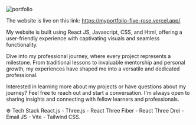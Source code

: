 ![portfolio](https://github.com/Keerthana-r-venugopal/myportfolio/assets/158607664/5a59ca8d-7d8f-4663-8595-254105f9510d)

The website is live on this link: https://myportfolio-five-rose.vercel.app/

My website is built using React JS, Javascript, CSS, and Html, offering a user-friendly experience with captivating visuals and seamless functionality.

Dive into my professional journey, where every project represents a milestone. From traditional lessons to invaluable mentorship and personal growth, my experiences have shaped me into a versatile and dedicated professional.

Interested in learning more about my projects or have questions about my journey? Feel free to reach out and start a conversation. I'm always open to sharing insights and connecting with fellow learners and professionals.

⚙️ Tech Stack
React.js -
Three.js -
React Three Fiber -
React Three Drei -
Email JS -
Vite -
Tailwind CSS.
